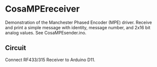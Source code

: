 CosaMPEreceiver
===============
Demonstration of the Manchester Phased Encoder (MPE) driver.
Receive and print a simple message with identity, message number,
and 2x16 bit analog values. See CosaMPEsender.ino.

Circuit
-------
Connect RF433/315 Receiver to Arduino D11.


